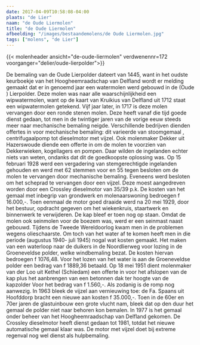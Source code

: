 ```yaml
---
date: 2017-04-09T10:58:08-04:00
plaats: "de Lier"
naam: "de Oude Liermolen"
title: "de Oude Liermolen"
afbeelding: "/images/bestaandemolens/de Oude Liermolen.jpg"
tags: ["molens", "de Lier"]
---
```

{{< molenheader ansicht="de-oude-liermolen" verdwenennr=172 voorganger="delier/oude-lierpolder">}}

De bemaling van de Oude Lierpolder dateert van 1445, want in het oudste
keurboekje van het Hoogheemraadschap van Delfland wordt er melding
gemaakt dat er in genoemd jaar een watermolen werd gebouwd in de (Oude )
Lierpolder. Deze molen was naar alle waarschijnlijkheid een
wipwatermolen, want op de kaart van Kruikius van Delfland uit 1712 staat
een wipwatermolen getekend. Vijf jaar   later, in 1717 is deze molen
vervangen door een ronde stenen molen. Deze heeft vanaf die tijd goede
dienst gedaan, tot men in de twintiger jaren van de vorige eeuw steeds
meer naar mechanische bemaling neigde. Verschillende bedrijven dienden
offertes in voor mechanische bemaling: dit varieerde van stoomgemaal ,
centrifugaalpomp tot dieselmotor met vijzel. Ook molenmaker Dekker uit
Hazerswoude diende een offerte in om de molen te voorzien van
Dekkerwieken, kogellagers en pompen. Daar wilden de ingelanden echter
niets van weten, ondanks dat dit de goedkoopste oplossing was. Op 15
februari 1928 werd een vergadering van stemgerechtigde ingelanden
gehouden en werd met 62 stemmen voor en 55 tegen besloten om de molen te
vervangen door mechanische bemaling. Eveneens werd besloten om het
scheprad te vervangen door een vijzel. Deze moest aangedreven worden
door een Crossley dieselmotor van 35/39 p.k. De kosten van het gemaal
met inbegrip van grondwerk en molenaarswoning bedroegen f 16.000,-. Toen
 eenmaal de motor goed draaide werd na 20 mei 1929, door het bestuur,
opdracht gegeven om het wiekenkruis, staartwerk en binnenwerk te
verwijderen. De kap bleef er toen nog op staan. Omdat de molen ook
seinmolen voor de boezem was, werd er een seinmast naast gebouwd.
Tijdens de Tweede Wereldoorlog kwam men in de problemen wegens
olieschaarste. Om toch van het water af te komen heeft men in die
periode (augustus 1940- juli 1945) nogal wat kosten gemaakt. Het maken
van een waterloop naar de duikers in de Noordlierweg voor lozing in de
Groeneveldse polder, welke windbemaling bezat. De kosten hiervan
bedroegen f 1076,48. Voor het lozen van het water is aan de Groeneveldse
polder een bedrag van f 1889,36 betaald. Op 18 mei 1951 dient molenmaker
van der Loo uit Kethel (Schiedam) een offerte in voor het afslopen van
de kap plus het aanbrengen van een betonnen dak ter hoogte van de
kapzolder Voor het bedrag van f 1.560,-. Als zodanig is de romp nog
aanwezig. In 1963 bleek de vijzel aan vernieuwing toe: de Fa. Spaans uit
Hoofddorp bracht een nieuwe aan kosten f 35.000,-. Toen in de 60er en
70er jaren de glastuinbouw een grote vlucht  nam, bleek dat op den duur
het gemaal de polder niet naar behoren kon bemalen. In 1977 is het
gemaal onder beheer van het Hoogheemraadschap van Delfland gekomen. De
Crossley dieselmotor heeft dienst gedaan tot 1981, totdat het nieuwe
automatische gemaal klaar was. De motor met vijzel doet bij extreme
regenval nog wel dienst als hulpbemaling.
